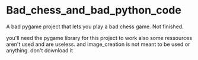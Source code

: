 # Bad_chess_and_bad_python_code
A bad pygame project that lets you play a bad chess game. Not finished.

you'll need the pygame library for this project to work
also some ressources aren't used and are useless.
and image_creation is not meant to be used or anything. don't download it
